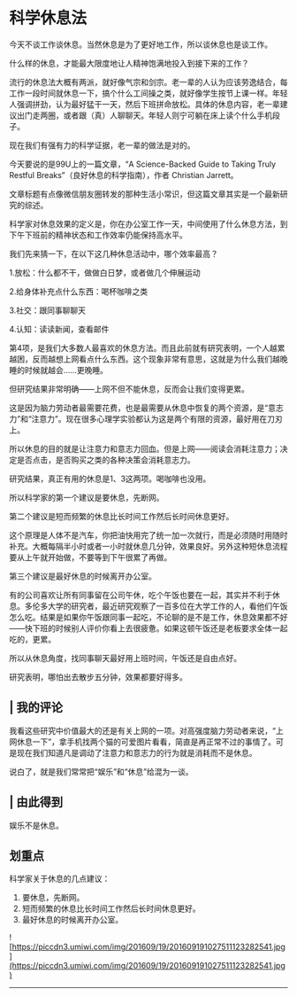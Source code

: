 # 科学休息法

今天不谈工作谈休息。当然休息是为了更好地工作，所以谈休息也是谈工作。

什么样的休息，才能最大限度地让人精神饱满地投入到接下来的工作？

流行的休息法大概有两派，就好像气宗和剑宗。老一辈的人认为应该劳逸结合，每工作一段时间就休息一下，搞个什么工间操之类，就好像学生按节上课一样。年轻人强调拼劲，认为最好猛干一天，然后下班拼命放松。具体的休息内容，老一辈建议出门走两圈，或者跟（真）人聊聊天。年轻人则宁可躺在床上读个什么手机段子。

现在我们有强有力的科学证据，老一辈的做法是对的。

今天要说的是99U上的一篇文章，“A Science-Backed Guide to Taking Truly Restful Breaks”（良好休息的科学指南），作者 Christian Jarrett。

文章标题有点像微信朋友圈转发的那种生活小常识，但这篇文章其实是一个最新研究的综述。

科学家对休息效果的定义是，你在办公室工作一天，中间使用了什么休息方法，到下午下班前的精神状态和工作效率仍能保持高水平。

我们先来猜一下，在以下这几种休息活动中，哪个效率最高？

1.放松：什么都不干，做做白日梦，或者做几个伸展运动

2.给身体补充点什么东西：喝杯咖啡之类

3.社交：跟同事聊聊天

4.认知：读读新闻，查看邮件

第4项，是我们大多数人最喜欢的休息方法。而且此前就有研究表明，一个人越累越困，反而越想上网看点什么东西。这个现象非常有意思，这就是为什么我们越晚睡的时候就越会……更晚睡。

但研究结果非常明确——上网不但不能休息，反而会让我们变得更累。

这是因为脑力劳动者最需要花费，也是最需要从休息中恢复的两个资源，是“意志力”和“注意力”。现在很多心理学实验都认为这是两个有限的资源，最好用在刀刃上。

所以休息的目的就是让注意力和意志力回血。但是上网——阅读会消耗注意力；决定是否点击，是否购买之类的各种决策会消耗意志力。

研究结果，真正有用的休息是1、3这两项。喝咖啡也没用。

所以科学家的第一个建议是要休息，先断网。

第二个建议是短而频繁的休息比长时间工作然后长时间休息更好。

这个原理是人体不是汽车，你把油快用完了统一加一次就行，而是必须随时用随时补充。大概每隔半小时或者一小时就休息几分钟，效果良好。另外这种短休息流程要从上午就开始做，不要等到下午很累了再做。

第三个建议是最好休息的时候离开办公室。

有的公司喜欢让所有同事留在公司午休，吃个午饭也要在一起，其实并不利于休息。多伦多大学的研究者，最近研究观察了一百多位在大学工作的人，看他们午饭怎么吃。结果是如果你午饭跟同事一起吃，不论聊的是不是工作，休息效果都不好——快下班的时候别人评价你看上去很疲惫。如果这顿午饭还是老板要求全体一起吃的，更累。

所以从休息角度，找同事聊天最好用上班时间，午饭还是自由点好。

研究表明，哪怕出去散步五分钟，效果都要好得多。

## | 我的评论

我看这些研究中价值最大的还是有关上网的一项。对高强度脑力劳动者来说，“上网休息一下”，拿手机找两个猫的可爱图片看看，简直是再正常不过的事情了。可是现在我们知道凡是调动了注意力和意志力的行为就是消耗而不是休息。

说白了，就是我们常常把“娱乐”和“休息”给混为一谈。

## | 由此得到

娱乐不是休息。

## 划重点

科学家关于休息的几点建议：
1. 要休息，先断网。
2. 短而频繁的休息比长时间工作然后长时间休息更好。
3. 最好休息的时候离开办公室。

![https://piccdn3.umiwi.com/img/201609/19/201609191027511123282541.jpg](https://piccdn3.umiwi.com/img/201609/19/201609191027511123282541.jpg)

---
